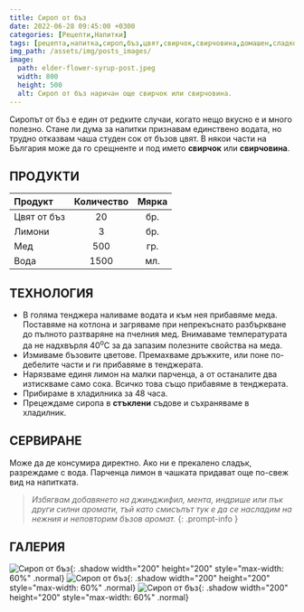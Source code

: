 ```yaml
---
title: Сироп от бъз
date: 2022-06-28 09:45:00 +0300
categories: [Рецепти,Напитки]
tags: [рецепта,напитка,сироп,бъз,цвят,свирчок,свирчовина,домашен,сладко]   # TAG names should always be lowercase
img_path: /assets/img/posts_images/
image:
  path: elder-flower-syrup-post.jpeg
  width: 800
  height: 500
  alt: Сироп от бъз наричан още свирчок или свирчовина.
---
```


Сиропът от бъз е един от редките случаи, когато нещо вкусно е и много полезно. Стане ли дума за напитки признавам единствено водата, но трудно отказвам чаша студен сок от бъзов цвят. В някои части на България може да го срещненте и под името **свирчок** или **свирчовина**.

## **ПРОДУКТИ**

| Продукт                    |Количество  |Мярка   |
|:---------------------------|:----------:|:------:|
|Цвят от бъз                 |20          |бр.     |
|Лимони                      |3           |бр.     |
|Мед                         |500         |гр.     |
|Вода                        |1500        |мл.     |

## **ТЕХНОЛОГИЯ**

- В голяма тенджера наливаме водата и към нея прибавяме меда. Поставяме на котлона и загряваме при непрекъснато разбъркване до пълното разтваряне на пчелния мед. Внимаваме температурата да не надхвърля 40<sup>o</sup>C за да запазим полезните свойства на меда.
- Измиваме бъзовите цветове. Премахваме дръжките, или поне по-дебелите части и ги прибавяме в тенджерата.
- Нарязваме единя лимон на малки парченца, а от останалите два изтискваме само сока. Всичко това също прибавяме в тенджерата.
- Прибираме в хладилника за 48 часа.
- Прецеждаме сиропа в **стъклени** съдове и съхраняваме в хладилник.

## **СЕРВИРАНЕ**

Може да де консумира директно. Ако ни е прекалено сладък, разреждаме с вода. Парченца лимон в чашката придават още по-свеж вид на напитката.

> *Избягвам добавянето на джинджифил, мента, индрише или пък други силни аромати, тъй като смисълът тук е да се насладим на нежния и неповторим бъзов аромат.*
{: .prompt-info }

## **ГАЛЕРИЯ**

![Сироп от бъз](elder-flower-syrup-01.jpg){: .shadow width="200" height="200" style="max-width: 60%" .normal}
![Сироп от бъз](elder-flower-syrup-03.jpg){: .shadow width="200" height="200" style="max-width: 60%" .normal}
![Сироп от бъз](elder-flower-syrup-02.jpg){: .shadow width="200" height="200" style="max-width: 60%" .normal}